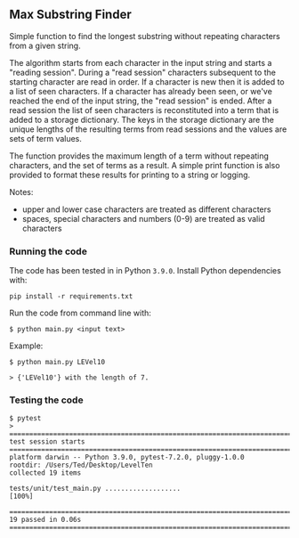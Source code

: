 ## Max Substring Finder

Simple function to find the longest substring without repeating characters from a given string.

The algorithm starts from each character in the input string and starts a "reading session". During a "read session" characters subsequent to the starting character are read in order. If a character is new then it is added to a list of seen characters. If a character has already been seen, or we've reached the end of the input string, the "read session" is ended.
After a read session the list of seen characters is reconstituted into a term that is added to a storage dictionary. The keys in the storage dictionary are the unique lengths of the resulting terms from read sessions and the values are sets of term values. 

The function provides the maximum length of a term without repeating characters, and the set of terms as a result. A simple print function is also provided to format these results for printing to a string or logging.

Notes:
 - upper and lower case characters are treated as different characters
 - spaces, special characters and numbers (0-9) are treated as valid characters


### Running the code

The code has been tested in in Python `3.9.0`. Install Python dependencies with:
```
pip install -r requirements.txt
```

Run the code from command line with:
```
$ python main.py <input text>
```

Example:
```
$ python main.py LEVel10

> {'LEVel10'} with the length of 7.
```

### Testing the code

```
$ pytest
>
====================================================================================== test session starts =======================================================================================
platform darwin -- Python 3.9.0, pytest-7.2.0, pluggy-1.0.0
rootdir: /Users/Ted/Desktop/LevelTen
collected 19 items                                                                                                                                                                               

tests/unit/test_main.py ...................                                                                                                                                                [100%]

======================================================================================= 19 passed in 0.06s =======================================================================================

```